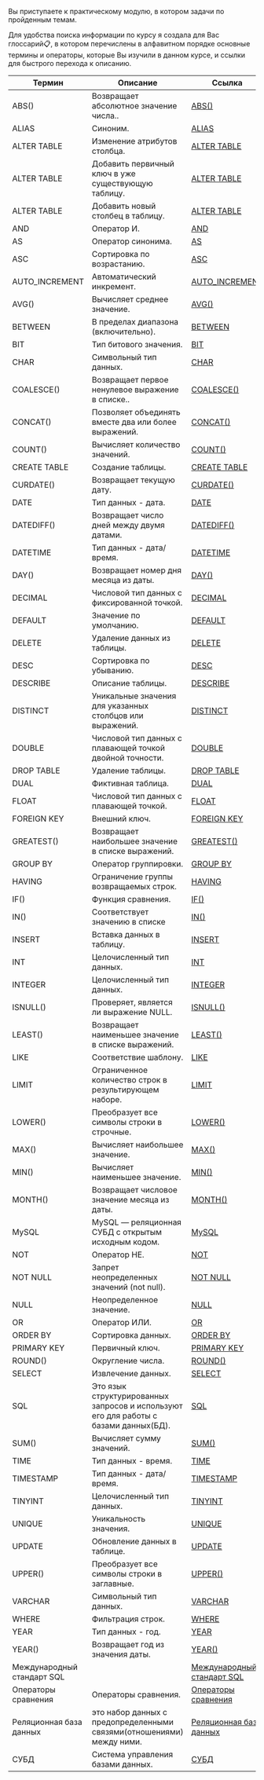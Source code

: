 
Вы приступаете к практическому модулю, в котором задачи по пройденным темам.

Для удобства поиска информации по курсу я создала для Вас глоссарий📋, в котором перечислены в алфавитном порядке основные термины и операторы, которые Вы изучили в данном курсе, и ссылки для быстрого перехода к описанию.


|Термин|Описание|Ссылка|
|---|---|---|
|ABS()|Возвращает абсолютное значение числа..|[ABS()](https://stepik.org/lesson/1204671/step/4?unit=1217862)|
|ALIAS|Синоним.|[ALIAS](https://stepik.org/lesson/1204671/step/3?unit=1217862)|
|ALTER TABLE|Изменение атрибутов столбца.|[ALTER TABLE](https://stepik.org/lesson/1188195/step/2?unit=1201065)|
|ALTER TABLE|Добавить первичный ключ в уже существующую таблицу.|[ALTER TABLE](https://stepik.org/lesson/1188195/step/6?unit=1201065)|
|ALTER TABLE|Добавить новый столбец в таблицу.|[ALTER TABLE](https://stepik.org/lesson/1188195/step/7?unit=1201065)|
|AND|Оператор И.|[AND](https://stepik.org/lesson/1198607/step/7?unit=1211814)|
|AS|Оператор синонима.|[AS](https://stepik.org/lesson/1204671/step/3?unit=1217862)|
|ASC|Сортировка по возрастанию.|[ASC](https://stepik.org/lesson/1202493/step/1?unit=1215700)|
|AUTO_INCREMENT|Автоматический инкремент.|[AUTO_INCREMENT](https://stepik.org/lesson/1189009/step/1?unit=1201962)|
|AVG()|Вычисляет среднее значение.|[AVG()](https://stepik.org/lesson/1206678/step/2?unit=1219884)|
|BETWEEN|В пределах диапазона (включительно).|[BETWEEN](https://stepik.org/lesson/1198607/step/8?unit=1211814)|
|BIT|Тип битового значения.|[BIT](https://stepik.org/lesson/1179655/step/11?unit=1192168)|
|CHAR|Символьный тип данных.|[CHAR](https://stepik.org/lesson/1178741/step/2?unit=1191214)|
|COALESCE()|Возвращает первое ненулевое выражение в списке..|[COALESCE()](https://stepik.org/lesson/1204671/step/5?unit=1217862)|
|CONCAT()|Позволяет объединять вместе два или более выражений.|[CONCAT()](https://stepik.org/lesson/1204671/step/4?unit=1217862)|
|COUNT()|Вычисляет количество значений.|[COUNT()](https://stepik.org/lesson/1206678/step/2?unit=1219884)|
|CREATE TABLE|Создание таблицы.|[CREATE TABLE](https://stepik.org/lesson/1186349/step/1?unit=1199001)|
|CURDATE()|Возвращает текущую дату.|[CURDATE()](https://stepik.org/lesson/1204671/step/5?unit=1217862)|
|DATE|Тип данных - дата.|[DATE](https://stepik.org/lesson/1180363/step/2?unit=1192947)|
|DATEDIFF()|Возвращает число дней между двумя датами.|[DATEDIFF()](https://stepik.org/lesson/1204671/step/5?unit=1217862)|
|DATETIME|Тип данных - дата/время.|[DATETIME](https://stepik.org/lesson/1180363/step/3?unit=1192947)|
|DAY()|Возвращает номер дня месяца из даты.|[DAY()](https://stepik.org/lesson/1204671/step/5?unit=1217862)|
|DECIMAL|Числовой тип данных с фиксированной точкой.|[DECIMAL](https://stepik.org/lesson/1179655/step/2?unit=1192168)|
|DEFAULT|Значение по умолчанию.|[DEFAULT](https://stepik.org/lesson/1189009/step/2?unit=1201962)|
|DELETE|Удаление данных из таблицы.|[DELETE](https://stepik.org/lesson/1197820/step/1?unit=1210982)|
|DESC|Сортировка по убыванию.|[DESC](https://stepik.org/lesson/1202493/step/1?unit=1215700)|
|DESCRIBE|Описание таблицы.|[DESCRIBE](https://stepik.org/lesson/1189009/step/5?unit=1201962)|
|DISTINCT|Уникальные значения для указанных столбцов или выражений.|[DISTINCT](https://stepik.org/lesson/1198607/step/4?unit=1211814)|
|DOUBLE|Числовой тип данных с плавающей точкой двойной точности.|[DOUBLE](https://stepik.org/lesson/1179655/step/9?unit=1192168)|
|DROP TABLE|Удаление таблицы.|[DROP TABLE](https://stepik.org/lesson/1189009/step/6?unit=1201962)|
|DUAL|Фиктивная таблица.|[DUAL](https://stepik.org/lesson/1204671/step/2?unit=1217862)|
|FLOAT|Числовой тип данных с плавающей точкой.|[FLOAT](https://stepik.org/lesson/1179655/step/8?unit=1192168)|
|FOREIGN KEY|Внешний ключ.|[FOREIGN KEY](https://stepik.org/lesson/1188195/step/10?unit=1201065)|
|GREATEST()|Возвращает наибольшее значение в списке выражений.|[GREATEST()](https://stepik.org/lesson/1204671/step/4?unit=1217862)|
|GROUP BY|Оператор группировки.|[GROUP BY](https://stepik.org/lesson/1206674/step/1?unit=1219880)|
|HAVING|Ограничение группы возвращаемых строк.|[HAVING](https://stepik.org/lesson/1206674/step/7?unit=1219880)|
|IF()|Функция сравнения.|[IF()](https://stepik.org/lesson/1204671/step/5?unit=1217862)|
|IN()|Соответствует значению в списке|[IN()](https://stepik.org/lesson/1198607/step/8?unit=1211814)|
|INSERT|Вставка данных в таблицу.|[INSERT](https://stepik.org/lesson/1192775/step/1?unit=1205763)|
|INT|Целочисленный тип данных.|[INT](https://stepik.org/lesson/1179655/step/10?unit=1192168)|
|INTEGER|Целочисленный тип данных.|[INTEGER](https://stepik.org/lesson/1179655/step/10?unit=1192168)|
|ISNULL()|Проверяет, является ли выражение NULL.|[ISNULL()](https://stepik.org/lesson/1204671/step/5?unit=1217862)|
|LEAST()|Возвращает наименьшее значение в списке выражений.|[LEAST()](https://stepik.org/lesson/1204671/step/4?unit=1217862)|
|LIKE|Соответствие шаблону.|[LIKE](https://stepik.org/lesson/1198607/step/8?unit=1211814)|
|LIMIT|Ограниченное количество строк в результирующем наборе.|[LIMIT](https://stepik.org/lesson/1202493/step/9?unit=1215700)|
|LOWER()|Преобразует все символы строки в строчные.|[LOWER()](https://stepik.org/lesson/1204671/step/4?unit=1217862)|
|MAX()|Вычисляет наибольшее значение.|[MAX()](https://stepik.org/lesson/1206678/step/2?unit=1219884)|
|MIN()|Вычисляет наименьшее значение.|[MIN()](https://stepik.org/lesson/1206678/step/2?unit=1219884)|
|MONTH()|Возвращает числовое значение месяца из даты.|[MONTH()](https://stepik.org/lesson/1204671/step/5?unit=1217862)|
|MySQL|MySQL — реляционная СУБД с открытым исходным кодом.|[MySQL](https://stepik.org/lesson/1171650/step/2?unit=1184068)|
|NOT|Оператор НЕ.|[NOT](https://stepik.org/lesson/1198607/step/7?unit=1211814)|
|NOT NULL|Запрет неопределенных значений (not null).|[NOT NULL](https://stepik.org/lesson/1188195/step/2?unit=1201065)|
|NULL|Неопределенное значение.|[NULL](https://stepik.org/lesson/1188195/step/2?unit=1201065)|
|OR|Оператор ИЛИ.|[OR](https://stepik.org/lesson/1198607/step/7?unit=1211814)|
|ORDER BY|Сортировка данных.|[ORDER BY](https://stepik.org/lesson/1202493/step/1?unit=1215700)|
|PRIMARY KEY|Первичный ключ.|[PRIMARY KEY](https://stepik.org/lesson/1188195/step/7?unit=1201065)|
|ROUND()|Округление числа.|[ROUND()](https://stepik.org/lesson/1204671/step/4?unit=1217862)|
|SELECT|Извлечение данных.|[SELECT](https://stepik.org/lesson/1198607/step/1?unit=1211814)|
|SQL|Это язык структурированных запросов и используют его для работы с базами данных(БД).|[SQL](https://stepik.org/lesson/1171648/step/1?unit=1184066)|
|SUM()|Вычисляет сумму значений.|[SUM()](https://stepik.org/lesson/1206678/step/2?unit=1219884)|
|TIME|Тип данных - время.|[TIME](https://stepik.org/lesson/1180363/step/8?unit=1192947)|
|TIMESTAMP|Тип данных - дата/время.|[TIMESTAMP](https://stepik.org/lesson/1180363/step/4?unit=1192947)|
|TINYINT|Целочисленный тип данных.|[TINYINT](https://stepik.org/lesson/1179655/step/10?unit=1192168)|
|UNIQUE|Уникальность значения.|[UNIQUE](https://stepik.org/lesson/1188195/step/4?unit=1201065)|
|UPDATE|Обновление данных в таблице.|[UPDATE](https://stepik.org/lesson/1195152/step/1?unit=1208166)|
|UPPER()|Преобразует все символы строки в заглавные.|[UPPER()](https://stepik.org/lesson/1204671/step/4?unit=1217862)|
|VARCHAR|Символьный тип данных.|[VARCHAR](https://stepik.org/lesson/1178741/step/3?unit=1191214)|
|WHERE|Фильтрация строк.|[WHERE](https://stepik.org/lesson/1198607/step/6?unit=1211814)|
|YEAR|Тип данных - год.|[YEAR](https://stepik.org/lesson/1180363/step/9?unit=1192947)|
|YEAR()|Возвращает год из значения даты.|[YEAR()](https://stepik.org/lesson/1204671/step/5?unit=1217862)|
|Международный стандарт SQL||[Международный стандарт SQL](https://stepik.org/lesson/1171650/step/7?unit=1184068)|
|Операторы сравнения|Операторы сравнения.|[Операторы сравнения](https://stepik.org/lesson/1198607/step/8?unit=1211814)|
|Реляционная база данных|это набор данных с предопределенными связями(отношениями) между ними.|[Реляционная база данных](https://stepik.org/lesson/1171649/step/1?unit=1184067)|
|СУБД|Система управления базами данных.|[СУБД](https://stepik.org/lesson/1171650/step/1?unit=1184068)|